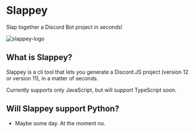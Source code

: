 # Slappey

Slap together a Discord Bot project in seconds!


![slappey-logo](https://i.imgur.com/A5GHp0J.png)


## What is Slappey?

Slappey is a cli tool that lets you generate a Discord.JS project (version 12 or version 11), in a matter of seconds.

Currently supports only JavaScript, but will support TypeScript soon.

## Will Slappey support Python?

- Maybe some day. At the moment no.

